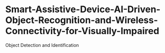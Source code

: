# Smart-Assistive-Device-AI-Driven-Object-Recognition-and-Wireless-Connectivity-for-Visually-Impaired
Object Detection and Identification

